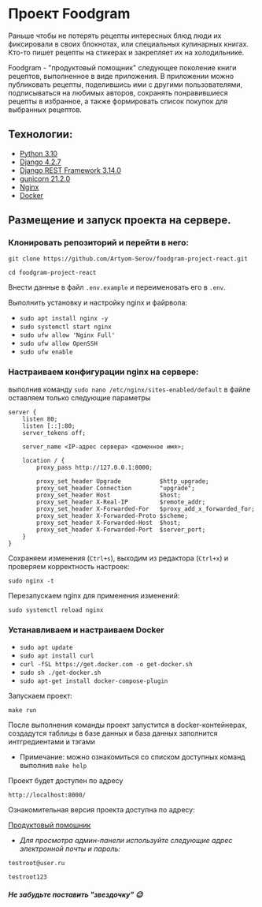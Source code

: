 # Проект Foodgram

Раньше чтобы не потерять рецепты интересных блюд люди их фиксировали в своих блокнотах, или специальных кулинарных книгах. Кто-то пишет рецепты на стикерах и закрепляет их на холодильнике.

Foodgram - "продуктовый помощник" следующее поколение книги рецептов, выполненное в виде приложения. В приложении можно публиковать рецепты, поделившись ими с другими пользователями, подписываться на любимых авторов, сохранять понравившиеся рецепты в избранное, а также формировать список покупок для выбранных рецептов.

## Технологии:
* [Python 3.10](https://docs.python.org/3.10/)
* [Django 4.2.7](https://www.djangoproject.com/)
* [Django REST Framework 3.14.0](https://www.django-rest-framework.org/)
* [gunicorn 21.2.0](https://docs.gunicorn.org/en/stable/)
* [Nginx](https://nginx.org/)
* [Docker](https://www.docker.com/)

## Размещение и запуск проекта на сервере.
### Клонировать репозиторий и перейти в него:
```
git clone https://github.com/Artyom-Serov/foodgram-project-react.git
```
```
cd foodgram-project-react
```
Внести данные в файл `.env.example` и переименовать его в `.env`.

Выполнить установку и настройку nginx и файрвола:
* `sudo apt install nginx -y`
* `sudo systemctl start nginx`
* `sudo ufw allow 'Nginx Full'`
* `sudo ufw allow OpenSSH`
* `sudo ufw enable`

### Настраиваем конфигурации nginx на сервере:
выполнив команду `sudo nano /etc/nginx/sites-enabled/default` в файле оставляем только следующие параметры
```
server {
    listen 80;
    listen [::]:80;
    server_tokens off;

    server_name <IP-адрес сервера> <доменное имя>;

    location / {
        proxy_pass http://127.0.0.1:8000;

        proxy_set_header Upgrade           $http_upgrade;
        proxy_set_header Connection        "upgrade";
        proxy_set_header Host              $host;
        proxy_set_header X-Real-IP         $remote_addr;
        proxy_set_header X-Forwarded-For   $proxy_add_x_forwarded_for;
        proxy_set_header X-Forwarded-Proto $scheme;
        proxy_set_header X-Forwarded-Host  $host;
        proxy_set_header X-Forwarded-Port  $server_port;
    }
}
```
Сохраняем изменения (`Ctrl+s`), выходим из редактора (`Ctrl+x`) и проверяем корректность настроек:
```
sudo nginx -t
```
Перезапускаем nginx для применения изменений:
```
sudo systemctl reload nginx
```
### Устанавливаем и настраиваем Docker 
* `sudo apt update`
* `sudo apt install curl`
* `curl -fSL https://get.docker.com -o get-docker.sh`
* `sudo sh ./get-docker.sh`
* `sudo apt-get install docker-compose-plugin`

Запускаем проект:
```
make run
```

После выполнения команды проект запустится в docker-контейнерах, создадутся таблицы в базе данных и база данных заполнится интгредиентами и тэгами
* Примечание: можно ознакомиться со списком доступных команд выполнив `make help`

Проект будет доступен по адресу 
```
http://localhost:8000/
```
Ознакомительная версия проекта доступна по адресу:

[Продуктовый помошник](https://foodgramm-react.sytes.net)

* *Для просмотра админ-панели используйте следующие адрес электронной почты и пароль:*
```
testroot@user.ru
```
```
testroot123
```

##### Не забудьте поставить "звездочку" :wink:
